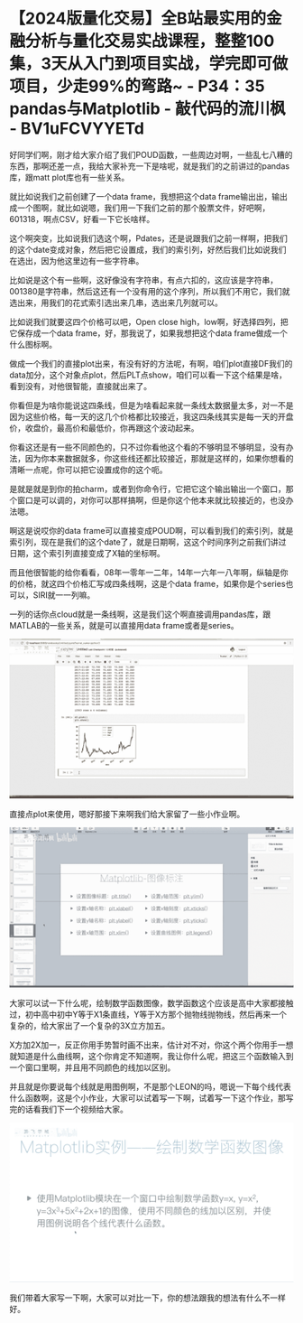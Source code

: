 # 【2024版量化交易】全B站最实用的金融分析与量化交易实战课程，整整100集，3天从入门到项目实战，学完即可做项目，少走99%的弯路~ - P34：35 pandas与Matplotlib - 敲代码的流川枫 - BV1uFCVYYETd

好同学们啊，刚才给大家介绍了我们POUD函数，一些周边对啊，一些乱七八糟的东西，那啊还差一点，我给大家补充一下是啥呢，就是我们的之前讲过的pandas库，跟matt plot库也有一些关系。

就比如说我们之前创建了一个data frame，我想把这个data frame输出出，输出成一个图啊，就比如说嗯，我们用一下我们之前的那个股票文件，好吧啊，601318，啊点CSV，好看一下它长啥样。

这个啊突变，比如说我们选这个啊，Pdates，还是说跟我们之前一样啊，把我们的这个date变成对象，然后把它设置成，我们的索引列，好然后我们比如说我们在选出，因为他这里边有一些字符串。

比如说是这个有一些啊，这好像没有字符串，有点六扣的，这应该是字符串，001380是字符串，然后这还有一个没有用的这个序列，所以我们不用它，我们就选出来，用我们的花式索引选出来几串，选出来几列就可以。

比如说我们就要这四个价格可以吧，Open close high，low啊，好选择四列，把它保存成一个data frame，好，那我说了，如果我想把这个data frame做成一个什么图标啊。

做成一个我们的直接plot出来，有没有好的方法呢，有啊，咱们plot直接DF我们的data加分，这个对象点plot，然后PLT点show，咱们可以看一下这个结果是啥，看到没有，对他很智能，直接就出来了。

你看但是为啥你能说这四条线，但是为啥看起来就一条线太数据量太多，对一不是因为这些价格，每一天的这几个价格都比较接近，我这四条线其实是每一天的开盘价，收盘价，最高价和最低价，你再跟这个波动起来。

你看这还是有一些不同颜色的，只不过你看他这个看的不够明显不够明显，没有办法，因为你本来数据就多，你这些线还都比较接近，那就是这样的，如果你想看的清晰一点呢，你可以把它设置成你的这个呃。

是就是就是到你的拍charm，或者到你命令行，它把它这个输出输出一个窗口，那个窗口是可以调的，对你可以那样搞啊，但是你这个他本来就比较接近的，也没办法嗯。

啊这是说哎你的data frame可以直接变成POUD啊，可以看到我们的索引列，就是索引列，现在是我们的这个date了，就是日期啊，这这个时间序列之前我们讲过日期，这个索引列直接变成了X轴的坐标啊。

而且他很智能的给你看看，08年一零年一二年，14年一六年一八年啊，纵轴是你的价格，就这四个价格汇写成四条线啊，这是个data frame，如果你是个series也可以，SIRI就一一列嘛。

一列的话你点cloud就是一条线啊，这是我们这个啊直接调用pandas库，跟MATLAB的一些关系，就是可以直接用data frame或者是series。



![](img/e53f2b7111f62d24d507d4de93e5bb71_1.png)

直接点plot来使用，嗯好那接下来啊我们给大家留了一些小作业啊。

![](img/e53f2b7111f62d24d507d4de93e5bb71_3.png)

大家可以试一下什么呢，绘制数学函数图像，数学函数这个应该是高中大家都接触过，初中高中初中Y等于X1条直线，Y等于X方那个抛物线抛物线，然后再来一个复杂的，给大家出了一个复杂的3X立方加五。

X方加2X加一，反正你用手势暂时画不出来，估计对不对，你这个两个你用手一想就知道是什么曲线啊，这个你肯定不知道啊，我让你什么呢，把这三个函数输入到一个窗口里啊，并且用不同颜色的线加以区别。

并且就是你要说每个线就是用图例啊，不是那个LEON的吗，嗯说一下每个线代表什么函数啊，这是个小作业，大家可以试着写一下啊，试着写一下这个作业，那写完的话看我们下一个视频给大家。



![](img/e53f2b7111f62d24d507d4de93e5bb71_5.png)

我们带着大家写一下啊，大家可以对比一下，你的想法跟我的想法有什么不一样好。